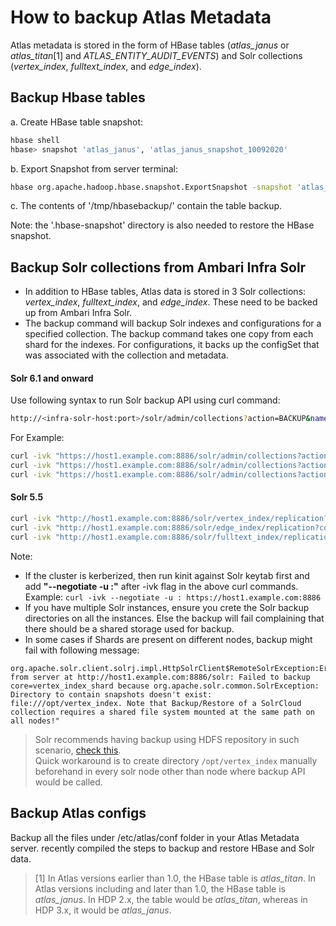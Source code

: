# How to backup Atlas Metadata
Atlas metadata is stored in the form of HBase tables (_atlas_janus_ or _atlas_titan_[1] and _ATLAS_ENTITY_AUDIT_EVENTS_) and Solr collections (_vertex_index_, _fulltext_index_, and _edge_index_).

## Backup Hbase tables
a. Create HBase table snapshot: 
```bash
hbase shell
hbase> snapshot 'atlas_janus', 'atlas_janus_snapshot_10092020'
```
b. Export Snapshot from server terminal:
```bash
hbase org.apache.hadoop.hbase.snapshot.ExportSnapshot -snapshot 'atlas_janus_snapshot_10092020' -copy-to /tmp/hbasebackup/
```
c. The contents of '/tmp/hbasebackup/' contain the table backup.

Note: the '.hbase-snapshot' directory is also needed to restore the HBase snapshot.

## Backup Solr collections from Ambari Infra Solr
- In addition to HBase tables, Atlas data is stored in 3 Solr collections: _vertex_index_, _fulltext_index_, and _edge_index_. These need to be backed up from Ambari Infra Solr.
- The backup command will backup Solr indexes and configurations for a specified collection. The backup command takes one copy from each shard for the indexes. For configurations, it backs up the configSet that was associated with the collection and metadata.
 
#### Solr 6.1 and onward

Use following syntax to run Solr backup API using curl command:
```bash
http://<infra-solr-host:port>/solr/admin/collections?action=BACKUP&name=myBackupName&collection=<myCollectionName>&location=/path/to/my/shared/drive
```
For Example:
```bash
curl -ivk "https://host1.example.com:8886/solr/admin/collections?action=BACKUP&name=vertex_index_bkp&collection=vertex_index&location=/opt/vertex_index_backup"
curl -ivk "https://host1.example.com:8886/solr/admin/collections?action=BACKUP&name=edge_index_bkp&collection=edge_index&location=/opt/edge_index_backup"
curl -ivk "https://host1.example.com:8886/solr/admin/collections?action=BACKUP&name=fulltext_index_bkp&collection=fulltext_index&location=/opt/fulltext_index_backup"
```
#### Solr 5.5
```bash
curl -ivk "http://host1.example.com:8886/solr/vertex_index/replication?command=backup&name=vertex_index_backup&location=/opt/vertex_index"
curl -ivk "http://host1.example.com:8886/solr/edge_index/replication?command=backup&name=edge_index_backup&location=/opt/edge_index"
curl -ivk "http://host1.example.com:8886/solr/fulltext_index/replication?command=backup&name=fulltext_index_backup&location=/opt/fulltext_index"
```
Note:
- If the cluster is kerberized, then run kinit against Solr keytab first and add **"--negotiate -u :"** after -ivk flag in the above curl commands.
Example: `curl -ivk --negotiate -u : https://host1.example.com:8886`
- If you have multiple Solr instances, ensure you crete the Solr backup directories on all the instances. Else the backup will fail complaining that there should be a shared storage used for backup.
- In some cases if Shards are present on different nodes, backup might fail with following message: 
```text
org.apache.solr.client.solrj.impl.HttpSolrClient$RemoteSolrException:Error from server at http://host1.example.com:8886/solr: Failed to backup core=vertex_index_shard because org.apache.solr.common.SolrException: Directory to contain snapshots doesn't exist: file:///opt/vertex_index. Note that Backup/Restore of a SolrCloud collection requires a shared file system mounted at the same path on all nodes!"
```
>Solr recommends having backup using HDFS repository in such scenario, [check this](https://lucene.apache.org/solr/guide/6_6/making-and-restoring-backups.html#backup-restore-storage-repositories). <br/>Quick workaround is to create directory ```/opt/vertex_index``` manually beforehand in every solr node other than node where backup API would be called.  


## Backup Atlas configs
Backup all the files under /etc/atlas/conf folder in your Atlas Metadata server. recently compiled the steps to backup and restore HBase and Solr data.

>[1] In Atlas versions earlier than 1.0, the HBase table is _atlas_titan_. In Atlas versions including and later than 1.0, the HBase table is _atlas_janus_. In HDP 2.x, the table would be _atlas_titan_, whereas in HDP 3.x, it would be _atlas_janus_.
